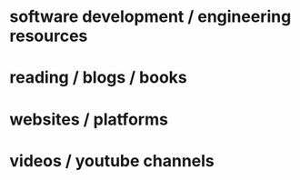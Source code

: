 # software development / engineering resources

# reading / blogs / books


# websites / platforms


# videos / youtube channels
